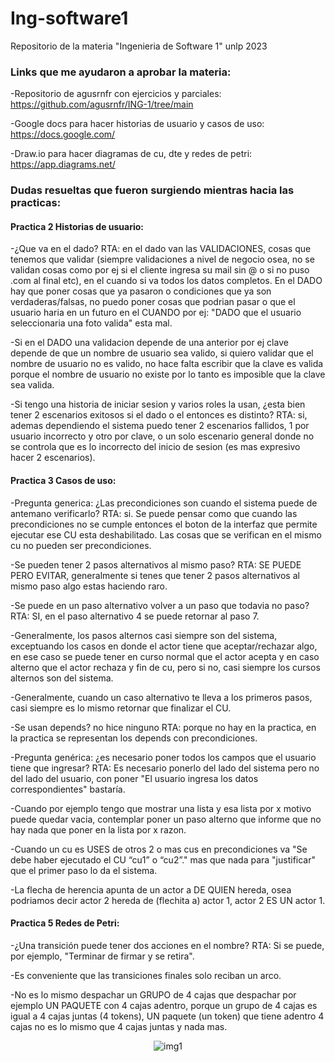 # Ing-software1
Repositorio de la materia "Ingenieria de Software 1" unlp 2023

### Links que me ayudaron a aprobar la materia:
-Repositorio de agusrnfr con ejercicios y parciales:  
https://github.com/agusrnfr/ING-1/tree/main

-Google docs para hacer historias de usuario y casos de uso:  
https://docs.google.com/

-Draw.io para hacer diagramas de cu, dte y redes de petri:  
https://app.diagrams.net/

### Dudas resueltas que fueron surgiendo mientras hacia las practicas:
#### Practica 2 Historias de usuario:
-¿Que va en el dado? RTA: en el dado van las VALIDACIONES, cosas que tenemos que validar (siempre validaciones a nivel de negocio osea, no se validan cosas como por ej si el cliente ingresa su mail sin @ o si no puso .com al final etc), en el cuando si va todos los datos completos. En el DADO hay que poner cosas que ya pasaron o condiciones que ya son verdaderas/falsas, no puedo poner cosas que podrian pasar o que el usuario haria en un futuro en el CUANDO por ej: "DADO que el usuario seleccionaria una foto valida" esta mal.

-Si en el DADO una validacion depende de una anterior por ej clave depende de que un nombre de usuario sea valido, si quiero validar que el nombre de usuario no es valido, no hace falta escribir que la clave es valida porque el nombre de usuario no existe por lo tanto es imposible que la clave sea valida.

-Si tengo una historia de iniciar sesion y varios roles la usan, ¿esta bien tener 2 escenarios exitosos si el dado o el entonces es distinto? RTA: si, ademas dependiendo el sistema puedo tener 2 escenarios fallidos, 1 por usuario incorrecto y otro por clave, o un solo escenario general donde no se controla que es lo incorrecto del inicio de sesion (es mas expresivo hacer 2 escenarios).

#### Practica 3 Casos de uso:
-Pregunta generica: ¿Las precondiciones son cuando el sistema puede de antemano verificarlo? 
RTA: si. Se puede pensar como que cuando las precondiciones no se cumple entonces el boton de la interfaz que permite ejecutar ese CU esta deshabilitado. Las cosas que se verifican en el mismo cu no pueden ser precondiciones.

-Se pueden tener 2 pasos alternativos al mismo paso? RTA: SE PUEDE PERO EVITAR, generalmente si tenes que tener 2 pasos alternativos al mismo paso algo estas haciendo raro.

-Se puede en un paso alternativo volver a un paso que todavia no paso? RTA: SI, en el paso alternativo 4 se puede retornar al paso 7.

-Generalmente, los pasos alternos casi siempre son del sistema, exceptuando los casos en donde el actor tiene que aceptar/rechazar algo, en ese caso se puede tener en curso normal que el actor acepta y en caso alterno que el actor rechaza y fin de cu, pero si no, casi siempre los cursos alternos son del sistema.

-Generalmente, cuando un caso alternativo te lleva a los primeros pasos, casi siempre es lo mismo retornar que finalizar el CU.

-Se usan depends? no hice ninguno RTA: porque no hay en la practica, en la practica se representan los depends con precondiciones.

-Pregunta genérica: ¿es necesario poner todos los campos que el usuario tiene que ingresar? RTA: Es necesario ponerlo del lado del sistema pero no del lado del usuario, con poner "El usuario ingresa los datos correspondientes" bastaría.

-Cuando por ejemplo tengo que mostrar una lista y esa lista por x motivo puede quedar vacia, contemplar poner un paso alterno que informe que no hay nada que poner en la lista por x razon.

-Cuando un cu es USES de otros 2 o mas cus en precondiciones va "Se debe haber ejecutado el CU “cu1” o “cu2”." mas que nada para "justificar" que el primer paso lo da el sistema.

-La flecha de herencia apunta de un actor a DE QUIEN hereda, osea podriamos decir actor 2 hereda de (flechita a) actor 1, actor 2 ES UN actor 1.

#### Practica 5 Redes de Petri:

-¿Una transición puede tener dos acciones en el nombre? RTA: Si se puede, por ejemplo, "Terminar de firmar y se retira".

-Es conveniente que las transiciones finales solo reciban un arco.

-No es lo mismo despachar un GRUPO de 4 cajas que despachar por ejemplo UN PAQUETE con 4 cajas adentro, porque un grupo de 4 cajas es igual a 4 cajas juntas (4 tokens), UN paquete (un token) que tiene adentro 4 cajas no es lo mismo que 4 cajas juntas y nada mas.

<p align="center">
    <img src= "https://i.postimg.cc/RFj3cHcM/1.jpg" alt = "img1"/>
</p>